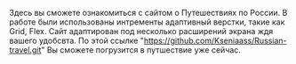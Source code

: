Здесь вы сможете ознакомиться с сайтом о Путешествиях по России.
В работе были использованы интременты адаптивный верстки, такие как Grid, Flex. 
Сайт адаптирован под несколько расширений экрана ждя вашего удобсвта.
По этой ссылке "https://github.com/Kseniaass/Russian-travel.git" Вы сможете погрузится в путшествие уже сейчас.

